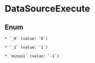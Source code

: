 
# DataSourceExecute

## Enum


    * `_0` (value: `0`)

    * `_1` (value: `1`)

    * `minus1` (value: `-1`)




